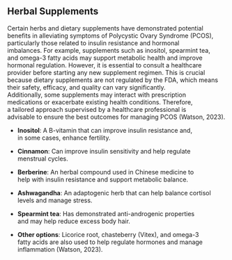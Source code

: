 ## Herbal Supplements

Certain herbs and dietary supplements have demonstrated potential  
benefits in alleviating symptoms of Polycystic Ovary Syndrome (PCOS),  
particularly those related to insulin resistance and hormonal  
imbalances. For example, supplements such as inositol, spearmint tea,  
and omega-3 fatty acids may support metabolic health and improve  
hormonal regulation. However, it is essential to consult a healthcare  
provider before starting any new supplement regimen. This is crucial  
because dietary supplements are not regulated by the FDA, which means  
their safety, efficacy, and quality can vary significantly.  
Additionally, some supplements may interact with prescription  
medications or exacerbate existing health conditions. Therefore,  
a tailored approach supervised by a healthcare professional is  
advisable to ensure the best outcomes for managing PCOS (Watson, 2023).

- **Inositol**: A B-vitamin that can improve insulin resistance and,  
in some cases, enhance fertility.  

- **Cinnamon**: Can improve insulin sensitivity and help regulate  
menstrual cycles.  

- **Berberine**: An herbal compound used in Chinese medicine to  
help with insulin resistance and support metabolic balance.  

- **Ashwagandha**: An adaptogenic herb that can help balance cortisol  
levels and manage stress.  

- **Spearmint tea**: Has demonstrated anti-androgenic properties   
and may help reduce excess body hair.

- **Other options**: Licorice root, chasteberry (Vitex), and omega-3  
fatty acids are also used to help regulate hormones and manage  
inflammation (Watson, 2023).